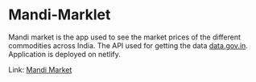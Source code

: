 # Mandi-Marklet

Mandi market is the app used to see the market prices of the different commodities across India. The API used for getting the data [data.gov.in](https://data.gov.in/resources/current-daily-price-various-commodities-various-markets-mandi/api). Application is deployed on netlify.

Link: [Mandi Market](https://mandi-market.netlify.chir.in/)